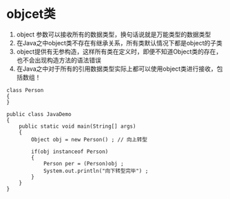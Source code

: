 # objcet类
1. object 参数可以接收所有的数据类型，换句话说就是万能类型的数据类型
2. 在Java之中object类不存在有继承关系，所有类默认情况下都是object的子类
3. object提供有无参构造，这样所有类在定义时，即便不知道Object类的存在，也不会出现构造方法的语法错误
4. 在Java之中对于所有的引用数据类型实际上都可以使用object类进行接收，包括数组！

```
class Person
{
}

public class JavaDemo
{
	public static void main(String[] args)
	{
		Object obj = new Person() ; // 向上转型

		if(obj instanceof Person) 
		{
			Person per = (Person)obj ;
			System.out.println("向下转型完毕") ;
		}
	}
}
```
